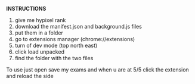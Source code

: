 **INSTRUCTIONS**
1. give me hypixel rank
2. download the manifest.json and background.js files
3. put them in a folder
4. go to extensions manager (chrome://extensions)
5. turn of dev mode (top north east)
6. click load unpacked
7. find the folder with the two files

To use just open save my exams and when u are at 5/5 click the extension and reload the side
